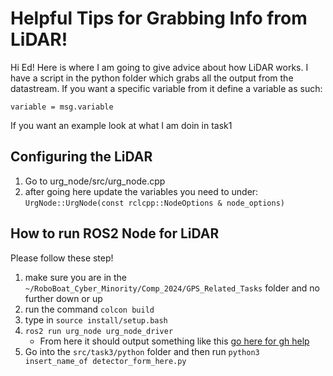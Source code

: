 # Helpful Tips for Grabbing Info from LiDAR!

Hi Ed! Here is where I am going to give advice about how LiDAR works. I have a script in the python folder which grabs all the output from the datastream. If you want a specific variable from it define a variable as such:

`variable = msg.variable`

If you want an example look at what I am doin in task1

## Configuring the LiDAR

1. Go to urg_node/src/urg_node.cpp
2. after going here update the variables you need to under: `UrgNode::UrgNode(const rclcpp::NodeOptions & node_options)`


## How to run ROS2 Node for LiDAR

Please follow these step!

1. make sure you are in the `~/RoboBoat_Cyber_Minority/Comp_2024/GPS_Related_Tasks` folder and no further down or up
2. run the command `colcon build`
3. type in `source install/setup.bash`
4. `ros2 run urg_node urg_node_driver`
	- From here it should output something like this
[go here for gh help](Comp_2024/GPS_Related_Tasks/src/task3/pic.png)
5. Go into the `src/task3/python` folder and then run `python3 insert_name_of detector_form_here.py`
